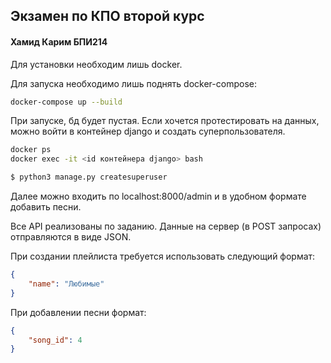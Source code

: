 ## Экзамен по КПО второй курс
####  Хамид Карим БПИ214

Для установки необходим лишь docker. 

Для запуска необходимо лишь поднять docker-compose:
```bash
docker-compose up --build
```

При запуске, бд будет пустая. Если хочется протестировать на данных, можно войти в контейнер django и создать суперпользователя.
```bash
docker ps
docker exec -it <id контейнера django> bash

$ python3 manage.py createsuperuser  
```
Далее можно входить по localhost:8000/admin и в удобном формате добавить песни.

Все API реализованы по заданию. Данные на сервер (в POST запросах) отправляются в виде JSON. 

При создании плейлиста требуется использовать следующий формат:
```json
{
    "name": "Любимые"
}
```

При добавлении песни формат:
```json
{
    "song_id": 4
}
```